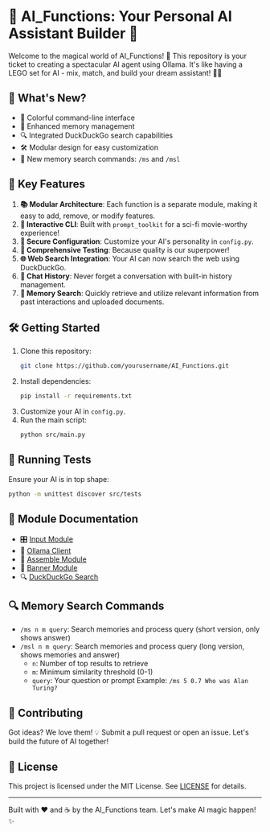 # 🌈 AI_Functions: Your Personal AI Assistant Builder 🤖

Welcome to the magical world of AI_Functions! 🎉 This repository is your ticket to creating a spectacular AI agent using Ollama. It's like having a LEGO set for AI - mix, match, and build your dream assistant! 🧱✨

## 🚀 What's New?

- 🎨 Colorful command-line interface
- 🧠 Enhanced memory management
- 🔍 Integrated DuckDuckGo search capabilities
- 🛠️ Modular design for easy customization
- 🔎 New memory search commands: `/ms` and `/msl`

## 🌟 Key Features

1. **📚 Modular Architecture**: Each function is a separate module, making it easy to add, remove, or modify features.
2. **💬 Interactive CLI**: Built with `prompt_toolkit` for a sci-fi movie-worthy experience!
3. **🔐 Secure Configuration**: Customize your AI's personality in `config.py`.
4. **🧪 Comprehensive Testing**: Because quality is our superpower!
5. **🌐 Web Search Integration**: Your AI can now search the web using DuckDuckGo.
6. **📜 Chat History**: Never forget a conversation with built-in history management.
7. **🧠 Memory Search**: Quickly retrieve and utilize relevant information from past interactions and uploaded documents.

## 🛠️ Getting Started

1. Clone this repository:
   ```bash
   git clone https://github.com/yourusername/AI_Functions.git
   ```
2. Install dependencies:
   ```bash
   pip install -r requirements.txt
   ```
3. Customize your AI in `config.py`.
4. Run the main script:
   ```bash
   python src/main.py
   ```

## 🧪 Running Tests

Ensure your AI is in top shape:

```bash
python -m unittest discover src/tests
```

## 📘 Module Documentation

- 🎛️ [Input Module](docs/input_module.md)
- 🤖 [Ollama Client](docs/ollama_client.md)
- 🧩 [Assemble Module](docs/assemble_module.md)
- 🎨 [Banner Module](docs/banner_module.md)
- 🔍 [DuckDuckGo Search](docs/ddg_search_module.md)

## 🔍 Memory Search Commands

- `/ms n m query`: Search memories and process query (short version, only shows answer)
- `/msl n m query`: Search memories and process query (long version, shows memories and answer)
  - `n`: Number of top results to retrieve
  - `m`: Minimum similarity threshold (0-1)
  - `query`: Your question or prompt
  Example: `/ms 5 0.7 Who was Alan Turing?`

## 🤝 Contributing

Got ideas? We love them! 💡 Submit a pull request or open an issue. Let's build the future of AI together!

## 📜 License

This project is licensed under the MIT License. See [LICENSE](LICENSE) for details.

---

Built with ❤️ and ☕ by the AI_Functions team. Let's make AI magic happen! ✨
